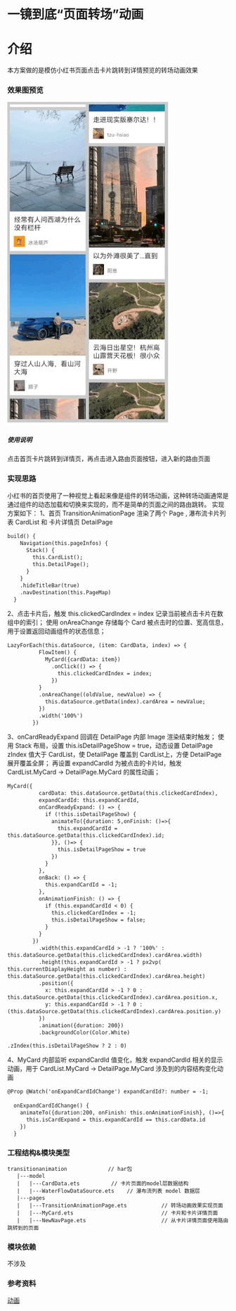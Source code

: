 # 一镜到底“页面转场”动画
# 介绍
本方案做的是模仿小红书页面点击卡片跳转到详情预览的转场动画效果
### 效果图预览
![](../../product/entry/src/main/resources/base/media/transition_animation.gif)
##### 使用说明
点击首页卡片跳转到详情页，再点击进入路由页面按钮，进入新的路由页面
### 实现思路
小红书的首页使用了一种视觉上看起来像是组件的转场动画，这种转场动画通常是通过组件的动态加载和切换来实现的，而不是简单的页面之间的路由跳转。
实现方案如下：
1、首页 TransitionAnimationPage 渲染了两个 Page , 瀑布流卡片列表 CardList 和 卡片详情页 DetailPage
```arkts
build() {
    Navigation(this.pageInfos) {
      Stack() {
        this.CardList();
        this.DetailPage();
      }
    }
    .hideTitleBar(true)
    .navDestination(this.PageMap)
  }
```
2、点击卡片后，触发 this.clickedCardIndex = index 记录当前被点击卡片在数组中的索引；
使用 onAreaChange 存储每个 Card 被点击时的位置、宽高信息，用于设置返回动画组件的状态信息；
```arkts
LazyForEach(this.dataSource, (item: CardData, index) => {
          FlowItem() {
            MyCard({cardData: item})
              .onClick(() => {
                this.clickedCardIndex = index;
              })
          }
          .onAreaChange((oldValue, newValue) => {
            this.dataSource.getData(index).cardArea = newValue;
          })
          .width('100%')
        })
```
3、onCardReadyExpand 回调在 DetailPage 内部 Image 渲染结束时触发；
使用 Stack 布局，设置 this.isDetailPageShow = true，动态设置 DetailPage zIndex 值大于 CardList，使 DetailPage 覆盖到 CardList上，方便   DetailPage 展开覆盖全屏；
再设置 expandCardId  为被点击的卡片Id，触发 CardList.MyCard -> DetailPage.MyCard 的属性动画；
```arkts
MyCard({
          cardData: this.dataSource.getData(this.clickedCardIndex),
          expandCardId: this.expandCardId,
          onCardReadyExpand: () => {
            if (!this.isDetailPageShow) {
              animateTo({duration: 5,onFinish: ()=>{
                this.expandCardId = this.dataSource.getData(this.clickedCardIndex).id;
              }}, ()=> {
                this.isDetailPageShow = true
              })
            }
          },
          onBack: () => {
            this.expandCardId = -1;
          },
          onAnimationFinish: () => {
            if (this.expandCardId < 0) {
              this.clickedCardIndex = -1;
              this.isDetailPageShow = false;
            }
          }
        })
          .width(this.expandCardId > -1 ? '100%' : this.dataSource.getData(this.clickedCardIndex).cardArea.width)
          .height(this.expandCardId > -1 ? px2vp( this.currentDiaplayHeight as number) : this.dataSource.getData(this.clickedCardIndex).cardArea.height)
          .position({
            x: this.expandCardId > -1 ? 0 : this.dataSource.getData(this.clickedCardIndex).cardArea.position.x,
            y: this.expandCardId > -1 ? 0 : (this.dataSource.getData(this.clickedCardIndex).cardArea.position.y)
          })
          .animation({duration: 200})
          .backgroundColor(Color.White)
```
```arkts
.zIndex(this.isDetailPageShow ? 2 : 0)
```
4、MyCard 内部监听 expandCardId 值变化，触发 expandCardId 相关的显示动画，用于 CardList.MyCard -> DetailPage.MyCard 涉及到的内容结构变化动画
```arkts
@Prop @Watch('onExpandCardIdChange') expandCardId?: number = -1;

  onExpandCardIdChange() {
    animateTo({duration:200, onFinish: this.onAnimationFinish}, ()=>{
      this.isCardExpand = this.expandCardId == this.cardData.id
    })
  }
```
### 工程结构&模块类型
```arkts
transitionanimation             // har包
   |---model
   |   |---CardData.ets          // 卡片页面的model层数据结构
   |   |---WaterFlowDataSource.ets    // 瀑布流列表 model 数据层      
   |---pages
   |   |---TransitionAnimationPage.ets           // 转场动画效果实现页面
   |   |---MyCard.ets                            // 卡片和卡片详情页面
   |   |---NewNavPage.ets                        // 从卡片详情页面使用路由跳转到的页面
```
### 模块依赖
不涉及
### 参考资料
[动画](https://developer.huawei.com/consumer/cn/doc/harmonyos-references/4_10_u52a8_u753b-0000001820880989)
